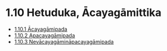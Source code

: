 # 1.10 Hetuduka, Ācayagāmittika

* [1.10.1 Ācayagāmipada](1.10/1.10.1.md)
* [1.10.2 Apacayagāmipada](1.10/1.10.2.md)
* [1.10.3 Nevācayagāmināpacayagāmipada](1.10/1.10.3.md)
